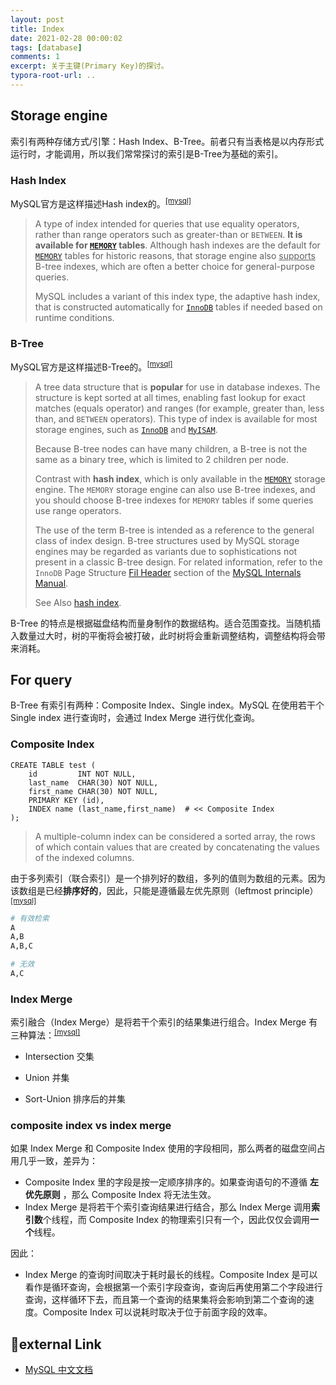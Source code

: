 ```yaml
---
layout: post
title: Index
date: 2021-02-28 00:00:02
tags: [database]
comments: 1
excerpt: 关于主键(Primary Key)的探讨。
typora-root-url: ..
---
```


## Storage engine

索引有两种存储方式/引擎：Hash Index、B-Tree。前者只有当表格是以内存形式运行时，才能调用，所以我们常常探讨的索引是B-Tree为基础的索引。

### Hash Index

MySQL官方是这样描述Hash index的。<sup>[[mysql]](https://dev.mysql.com/doc/refman/8.0/en/glossary.html#glos_hash_index)</sup> 

> A type of index intended for queries that use equality operators, rather than range operators such as greater-than or `BETWEEN`. **It is available for [`MEMORY`](https://dev.mysql.com/doc/refman/8.0/en/memory-storage-engine.html) tables**. Although hash indexes are the default for [`MEMORY`](https://dev.mysql.com/doc/refman/8.0/en/memory-storage-engine.html) tables for historic reasons, that storage engine also <u>supports</u> B-tree indexes, which are often a better choice for general-purpose queries.
>
> MySQL includes a variant of this index type, the adaptive hash index, that is constructed automatically for [`InnoDB`](https://dev.mysql.com/doc/refman/8.0/en/innodb-storage-engine.html) tables if needed based on runtime conditions.
>

### B-Tree

MySQL官方是这样描述B-Tree的。<sup>[[mysql]](https://dev.mysql.com/doc/refman/8.0/en/glossary.html#glos_b_tree)</sup> 

> A tree data structure that is **popular** for use in database indexes. The structure is kept sorted at all times, enabling fast lookup for exact matches (equals operator) and ranges (for example, greater than, less than, and `BETWEEN` operators). This type of index is available for most storage engines, such as [`InnoDB`](https://dev.mysql.com/doc/refman/8.0/en/innodb-storage-engine.html) and [`MyISAM`](https://dev.mysql.com/doc/refman/8.0/en/myisam-storage-engine.html).
>
> Because B-tree nodes can have many children, a B-tree is not the same as a binary tree, which is limited to 2 children per node.
>
> Contrast with **hash index**, which is only available in the [`MEMORY`](https://dev.mysql.com/doc/refman/8.0/en/memory-storage-engine.html) storage engine. The `MEMORY` storage engine can also use B-tree indexes, and you should choose B-tree indexes for `MEMORY` tables if some queries use range operators.
>
> The use of the term B-tree is intended as a reference to the general class of index design. B-tree structures used by MySQL storage engines may be regarded as variants due to sophistications not present in a classic B-tree design. For related information, refer to the `InnoDB` Page Structure [Fil Header](https://dev.mysql.com/doc/internals/en/innodb-fil-header.html) section of the [MySQL Internals Manual](https://dev.mysql.com/doc/internals/en/index.html).
>
> See Also [hash index](https://dev.mysql.com/doc/refman/8.0/en/glossary.html#glos_hash_index).

B-Tree 的特点是根据磁盘结构而量身制作的数据结构。适合范围查找。当随机插入数量过大时，树的平衡将会被打破，此时树将会重新调整结构，调整结构将会带来消耗。

## For query

B-Tree 有索引有两种：Composite Index、Single index。MySQL 在使用若干个 Single index 进行查询时，会通过 Index Merge 进行优化查询。

### Composite Index

```mysql
CREATE TABLE test (
    id         INT NOT NULL,
    last_name  CHAR(30) NOT NULL,
    first_name CHAR(30) NOT NULL,
    PRIMARY KEY (id),
    INDEX name (last_name,first_name)  # << Composite Index
);
```

> A multiple-column index can be considered a sorted array, the rows of which contain values that are created by concatenating the values of the indexed columns.

由于多列索引（联合索引）是一个排列好的数组，多列的值则为数组的元素。因为该数组是已经**排序好的**，因此，只能是遵循最左优先原则（leftmost principle）  <sup>[[mysql]](https://dev.mysql.com/doc/refman/8.0/en/multiple-column-indexes.html)</sup>

```bash
# 有效检索
A
A,B
A,B,C

# 无效
A,C
```

### Index Merge

索引融合（Index Merge）是将若干个索引的结果集进行组合。Index Merge 有三种算法：<sup>[[mysql]](https://dev.mysql.com/doc/refman/8.0/en/index-merge-optimization.html)</sup> 

- Intersection 交集

- Union 并集
- Sort-Union 排序后的并集

### composite index vs index merge

如果 Index Merge 和 Composite Index 使用的字段相同，那么两者的磁盘空间占用几乎一致，差异为：

- Composite Index 里的字段是按一定顺序排序的。如果查询语句的不遵循 **左优先原则** ，那么 Composite Index 将无法生效。
- Index Merge 是将若干个索引查询结果进行结合，那么 Index Merge 调用**索引数**个线程，而 Composite Index 的物理索引只有一个，因此仅仅会调用**一个**线程。

因此：

- Index Merge 的查询时间取决于耗时最长的线程。Composite Index 是可以看作是循环查询，会根据第一个索引字段查询，查询后再使用第二个字段进行查询，这样循环下去，而且第一个查询的结果集将会影响到第二个查询的速度。Composite Index 可以说耗时取决于位于前面字段的效率。

## 🔗external Link

- [MySQL 中文文档](https://www.docs4dev.com/docs/zh/mysql/5.7/reference/index-btree-hash.html)